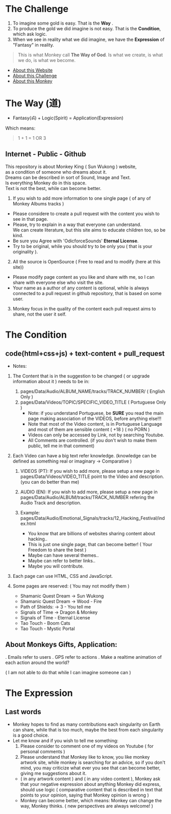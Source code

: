 # The Challenge

1. To imagine some gold is easy. That is the **Way** . 
2. To produce the gold we did imagine is not easy. That is the **Condition**, which ask logic.
3. When we see in reality what we did imagine, we have the **Expression** of "Fantasy" in reality.

> This is what Monkey call **The Way of God**. Is what we create, is what we do, is what we become.  

- [About this Website](https://art.odicforcesounds.com)
- [About this Challenge](https://wiki.odicforcesounds.com)
- [About this Monkey](https://book.odicforcesounds.com)

# The Way (道)

- Fantasy(ॐ) + Logic(Spirit) = Application(Expression)

Which means: 

> 1 + 1 = 1 OR 3 

## Internet - Public - Github

This repository is about Monkey King ( Sun Wukong ) website, <br>
as a condition of someone who dreams about it.<br>
Dreams can be described in sort of Sound, Image and Text.<br>
Is everything Monkey do in this space. <br> 
Text is not the best, while can become better. 

1. If you wish to add more information to one single page ( of any of Monkey Albums tracks )

-   Please considere to create a pull request with the content you wish to see in that page.<br>
-   Please, try to explain in a way that everyone can understand. <br>
    We can create literature, but this site aims to educate children too, so be kind. <br>
-   Be sure you Agree with 'OdicforceSounds' <b>Eternal License</b>. <br>
-   Try to be original, while you should try to be only you ( that is your originality ).

2. All the source is OpenSource ( Free to read and to modify (here at this site))

-   Please modify page content as you like and share with me, so I can share with everyone else who visit the site. <br>
-   Your name as a author of any content is optional, while is always connected to a pull request in github repository, that is based on some user.

3. Monkey focus in the quality of the content each pull request aims to share, not the user it self.

# The Condition

## code(html+css+js) + text-content + pull_request

-   Notes:

1. The Content that is in the suggestion to be changed ( or upgrade information about it ) needs to be in:
    1. pages/Data/Audio/ALBUM_NAME/tracks/TRACK_NUMBER/ ( English Only )
    2. pages/Data/Videos/TOPIC/SPECIFIC_VIDEO_TITLE ( Portuguese Only )
        - Note: if you understand Portuguese, be <b>SURE</b> you read the main page making association of the VIDEOS, before anything else!!!
        - Note that most of the Video content, is in Portuguese Language and most of them are sensible content ( +18 ) ( no PORN )
        - Videos can only be accessed by Link, not by searching Youtube.
        - All Comments are controlled. (if you don't wish to make them public, tell me in that comment)
2. Each Video can have a big text refer knowledge. (knowledge can be defined as something real or imaginary -> Comparative )
    
    1. VIDEOS (PT): If you wish to add more, please setup a new page in pages/Data/Videos/VIDEO_TITLE point to the Video and description. (you can do better than me)
    2. AUDIO (EN): If you wish to add more, please setup a new page in pages/Data/Audio/ALBUM/tracks/TRACK_NUMBER refering the Audio Track and description.
    3. Example: pages/Data/Audio/Emotional_Signals/tracks/12_Hacking_Festival/index.html
       
        - You know that are billions of websites sharing content about hacking..
        - This is just one single page, that can become better! ( Your Freedom to share the best )
        - Maybe can have several themes..
        - Maybe can refer to better links..
        - Maybe you will contribute.

3. Each page can use HTML, CSS and JavaScript.
4. Some pages are reserved: ( You may not modify them )

    - Shamanic Quest Dream -> Sun Wukong
    - Shamanic Quest Dream -> Wood - Fire 
    - Path of Shields: -> 3 - You tell me
    - Signals of Time -> Dragon & Monkey 
    - Signals of Time - Eternal License 
    - Tao Touch - Boom Cats 
    - Tao Touch - Mystic Portal 

## About Monkeys Gifts, Application:

. Emails refer to users
. GPS refer to actions
. Make a realtime animation of each action around the world? 

( I am not able to do that while I can imagine someone can )

# The Expression

## Last words

-   Monkey hopes to find as many contributions each singularity on Earth can share, while that is too much, maybe the best from each singularity is a good choice.
-   Let me know and if you wish to tell me something:
    1. Please consider to comment one of my videos on Youtube ( for personal comments )
    2. Please understand that Monkey like to know, you like monkey artwork site, while monkey is searching for an advice, so if you don't mind, you may criticize what ever you see that can become better, giving me suggestions about it.
    -   ( in any artwork content ) and ( in any video content ), Monkey ask that your negative expression about anything Monkey did express, should use logic ( comparative content that is described in text that points to your opinion, saying that Monkey opinion is wrong )
    -   Monkey can become better, which means: Monkey can change the way, Monkey thinks. ( new perspectives are always welcome! )
